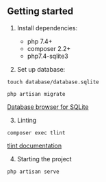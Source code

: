 ## Getting started

1. Install dependencies:
   - php 7.4+
   - composer 2.2+
   - php7.4-sqlite3

2. Set up database:

```
touch database/database.sqlite

php artisan migrate
```

[Database browser for SQLite](https://sqlitebrowser.org/)

3. Linting

```
composer exec tlint
```

[tlint documentation](https://github.com/tighten/tlint)

4. Starting the project

```
php artisan serve
```
